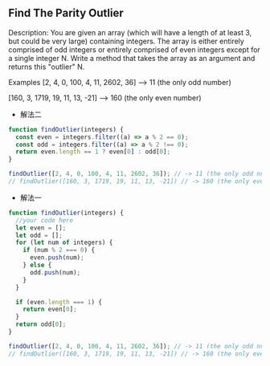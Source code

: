 ## Find The Parity Outlier

Description:
You are given an array (which will have a length of at least 3, but could be very large) containing integers. The array is either entirely comprised of odd integers or entirely comprised of even integers except for a single integer N. Write a method that takes the array as an argument and returns this "outlier" N.

Examples
[2, 4, 0, 100, 4, 11, 2602, 36] --> 11 (the only odd number)

[160, 3, 1719, 19, 11, 13, -21] --> 160 (the only even number)

- 解法二

```js
function findOutlier(integers) {
  const even = integers.filter((a) => a % 2 == 0);
  const odd = integers.filter((a) => a % 2 !== 0);
  return even.length == 1 ? even[0] : odd[0];
}

findOutlier([2, 4, 0, 100, 4, 11, 2602, 36]); // -> 11 (the only odd number)
// findOutlier([160, 3, 1719, 19, 11, 13, -21]) // -> 160 (the only even number)
```

- 解法一

```js
function findOutlier(integers) {
  //your code here
  let even = [];
  let odd = [];
  for (let num of integers) {
    if (num % 2 === 0) {
      even.push(num);
    } else {
      odd.push(num);
    }
  }

  if (even.length === 1) {
    return even[0];
  }
  return odd[0];
}

findOutlier([2, 4, 0, 100, 4, 11, 2602, 36]); // -> 11 (the only odd number)
// findOutlier([160, 3, 1719, 19, 11, 13, -21]) // -> 160 (the only even number)
```

